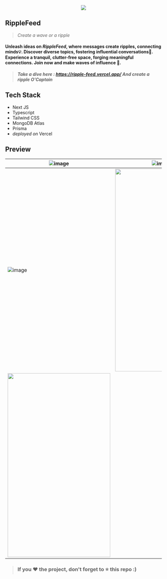 <div align=center>
  <img src="https://github.com/Youknowzair/RippleFeed/assets/82377810/d55f05ff-5e77-432a-b5f9-04121369fc0c" />
</div>

## RippleFeed
> *Create a wave or a ripple*

#### Unleash ideas on *RippleFeed*, where messages create ripples, connecting minds💡. Discover diverse topics, fostering influential conversations💬. Experience a tranquil, clutter-free space, forging meaningful connections. Join now and make waves of influence 🌊.

> ##### Take a dive here : https://ripple-feed.vercel.app/ And create a ripple O'Captain 

## Tech Stack
- Next JS
- Typescript
- Tailwind CSS
- MongoDB Atlas
- Prisma
- *deployed on* Vercel 

## Preview

| ![image](https://github.com/Youknowzair/RippleFeed/assets/82377810/d698031d-ae6b-480d-b382-691be9bef1d5) | ![image](https://github.com/Youknowzair/RippleFeed/assets/82377810/b5eaa129-4ab2-4d7a-af8f-ed61d7934ab0) |
| ----------------------------------- | ----------------------------------- |
| ![image](https://github.com/Youknowzair/RippleFeed/assets/82377810/2d513213-d6b2-40f2-b7b8-904cab78d90f) | <img src="https://github.com/Youknowzair/RippleFeed/assets/82377810/afb6b986-3ada-4439-8115-61c166936013" height="650px" width="300px" /> |
| <img src="https://github.com/Youknowzair/RippleFeed/assets/82377810/c677a821-2a80-4d23-a495-f7c98047615f"  height=590px width=330px/> | |

> ### If you ❤ the project, don't forget to ⭐ this repo :)

